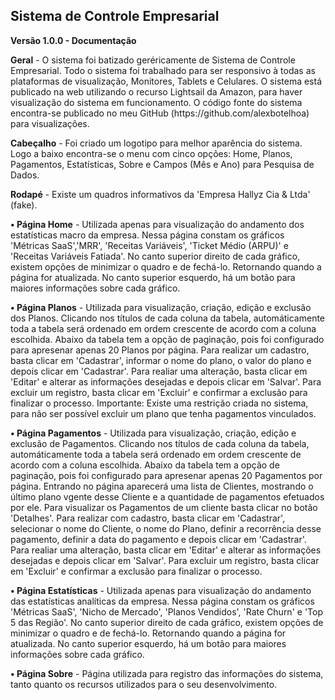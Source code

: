 <h2>Sistema de Controle Empresarial</h2>
<p><b>Versão 1.0.0 - Documentação</b></p>
<p><b>Geral</b> - O sistema foi batizado geréricamente de Sistema de Controle Empresarial.
    Todo o sistema foi trabalhado para ser responsivo à todas as plataformas de visualização, Monitores, Tablets e Celulares.
    O sistema está publicado na web utilizando o recurso Lightsail da Amazon, para haver visualização do sistema em funcionamento.
    O código fonte do sistema encontra-se publicado no meu GitHub (https://github.com/alexbotelhoa) para visualizações.
</p>
<p>
    <b>Cabeçalho</b> - Foi criado um logotipo para melhor aparência do sistema.
    Logo a baixo encontra-se o menu com cinco opções: Home, Planos, Pagamentos, Estatísticas, Sobre e Campos (Mês e Ano) para Pesquisa de Dados.
</p>
<p>
    <b>Rodapé</b> - Existe um quadros informativos da 'Empresa Hallyz Cia & Ltda' (fake).
</p>
<p>
    <b>&#8226; Página Home</b> - Utilizada apenas para visualização do andamento dos estatísticas macro da empresa.
    Nessa página constam os gráficos 'Métricas SaaS','MRR', 'Receitas Variáveis', 'Ticket Médio (ARPU)' e 'Receitas Variáveis Fatiada'.
    No canto superior direito de cada gráfico, existem opções de minimizar o quadro e de fechá-lo. Retornando quando a página for atualizada.
    No canto superior esquerdo, há um botão para maiores informações sobre cada gráfico.
</p>
<p>
    <b>&#8226; Página Planos</b> - Utilizada para visualização, criação, edição e exclusão dos Planos.
    Clicando nos títulos de cada coluna da tabela, automáticamente toda a tabela será ordenado em ordem crescente de acordo com a coluna escolhida.
    Abaixo da tabela tem a opção de paginação, pois foi configurado para apresenar apenas 20 Planos por página.
    Para realizar um cadastro, basta clicar em 'Cadastrar', informar o nome do plano, o valor do plano e depois clicar em 'Cadastrar'.
    Para realiar uma alteração, basta clicar em 'Editar' e alterar as informações desejadas e depois clicar em 'Salvar'.
    Para excluir um registro, basta clicar em 'Excluir' e confirmar a exclusão para finalizar o processo.
    Importante: Existe uma restrição criada no sistema, para não ser possível excluir um plano que tenha pagamentos vinculados.
</p>
<p>
    <b>&#8226; Página Pagamentos</b> - Utilizada para visualização, criação, edição e exclusão de Pagamentos.
    Clicando nos títulos de cada coluna da tabela, automáticamente toda a tabela será ordenado em ordem crescente de acordo com a coluna escolhida.
    Abaixo da tabela tem a opção de paginação, pois foi configurado para apresenar apenas 20 Pagamentos por página.
    Entrando no página aparecerá uma lista de Clientes, mostrando o último plano vgente desse Cliente e a quantidade de pagamentos efetuados por ele.
    Para visualizar os Pagamentos de um cliente basta clicar no botão 'Detalhes'.
    Para realizar com cadastro, basta clicar em 'Cadastrar', selecionar o nome do Cliente, o nome do Plano, definir a recorrência desse pagamento, definir a data do pagamento e depois clicar em 'Cadastrar'.
    Para realiar uma alteração, basta clicar em 'Editar' e alterar as informações desejadas e depois clicar em 'Salvar'.
    Para excluir um registro, basta clicar em 'Excluir' e confirmar a exclusão para finalizar o processo.
</p>
<p>
    <b>&#8226; Página Estatísticas</b> - Utilizada apenas para visualização do andamento das estatísticas analíticas da empresa.
    Nessa página constam os gráficos 'Métricas SaaS', 'Nicho de Mercado', 'Planos Vendidos', 'Rate Churn' e 'Top 5 das Região'.
    No canto superior direito de cada gráfico, existem opções de minimizar o quadro e de fechá-lo. Retornando quando a página for atualizada.
    No canto superior esquerdo, há um botão para maiores informações sobre cada gráfico.
</p>
<p>
    <b>&#8226; Página Sobre</b> - Página utilizada para registro das informações do sistema, tanto quanto os recursos utilizados para o seu desenvolvimento.
</p>